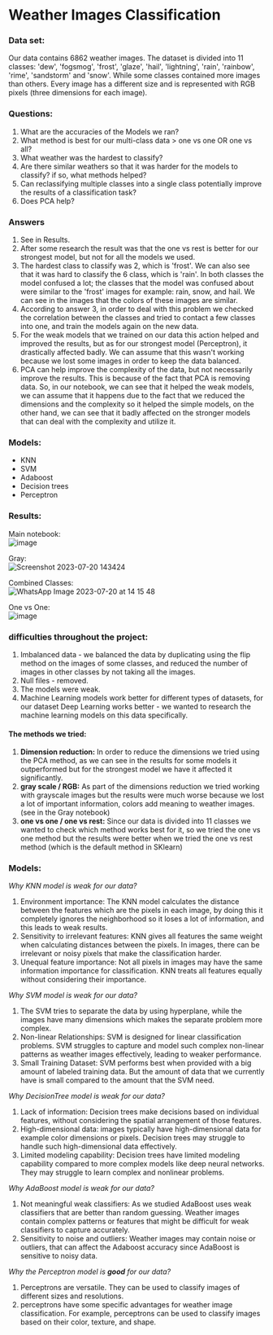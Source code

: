 # Weather Images Classification

 ### Data set:
Our data contains 6862 weather images. The dataset is divided into 11 classes: 'dew', 'fogsmog', 'frost', 'glaze', 'hail', 'lightning', 'rain', 'rainbow', 'rime', 'sandstorm' and 'snow'. While some classes contained more images than others. Every image has a different size and is represented with RGB pixels (three dimensions for each image).

### Questions:
1. What are the accuracies of the Models we ran?
2. What method is best for our multi-class data > one vs one OR one vs all?
3. What weather was the hardest to classify?
4. Are there similar weathers so that it was harder for the models to classify? if so, what methods helped?
5. Can reclassifying multiple classes into a single class potentially improve the results of a classification task?
6. Does PCA help?
   
### Answers
1. See in Results.
2. After some research the result was that the one vs rest is better for our strongest model, but not for all the models we used.
3. The hardest class to classify was 2, which is 'frost'. We can also see that it was hard to classify the 6 class, which is 'rain'. In both classes the model confused a lot; the classes that the model was confused about were similar to the 'frost' images for example: rain, snow, and hail. We can see in the images that the colors of these images are similar.
4. According to answer 3, in order to deal with this problem we checked the correlation between the classes and tried to contact a few classes into one, and train the models again on the new data.
5. For the weak models that we trained on our data this action helped and improved the results, but as for our strongest model (Perceptron), it drastically affected badly. We can assume that this wasn't working because we lost some images in order to keep the data balanced.
6. PCA can help improve the complexity of the data, but not necessarily improve the results. This is because of the fact that PCA is removing data. So, in our notebook, we can see that it helped the weak models, we can assume that it happens due to the fact that we reduced the dimensions and the complexity so it helped the simple models, on the other hand, we can see that it badly affected on the stronger models that can deal with the complexity and utilize it.

### Models:
* KNN
* SVM
* Adaboost
* Decision trees
* Perceptron

### Results:
Main notebook: </br>
![image](https://github.com/TaliaSeada/Machine_Learning_Project/assets/78349342/9dab9c70-d348-47d3-88d9-957df130b1cd) </br>

Gray: </br>
![Screenshot 2023-07-20 143424](https://github.com/TaliaSeada/Machine_Learning_Project/assets/78349342/359d3e54-cbe4-41ad-854f-db2615d48e5e) </br>

Combined Classes: </br>
![WhatsApp Image 2023-07-20 at 14 15 48](https://github.com/TaliaSeada/Machine_Learning_Project/assets/78349342/e8872399-829c-4ccd-ab04-cf4c663b5a4f) </br>

One vs One: </br>
![image](https://github.com/TaliaSeada/Machine_Learning_Project/assets/78349342/9bd9a881-dd05-491d-9a18-146a8d7eb7a8)

### difficulties throughout the project:
1. Imbalanced data - we balanced the data by duplicating using the flip method on the images of some classes, and reduced the number of images in other classes by not taking all the images.
2. Null files - removed.
3. The models were weak.
4. Machine Learning models work better for different types of datasets, for our dataset Deep Learning works better - we wanted to research the machine learning models on this data specifically.

#### The methods we tried:
1. __Dimension reduction:__ In order to reduce the dimensions we tried using the PCA method, as we can see in the results for some models it outperformed but for the strongest model we have it affected it significantly.
2. __gray scale / RGB:__ As part of the dimensions reduction we tried working with grayscale images but the results were much worse because we lost a lot of important information, colors add meaning to weather images. (see in the Gray notebook)
3. __one vs one / one vs rest:__ Since our data is divided into 11 classes we wanted to check which method works best for it, so we tried the one vs one method but the results were better when we tried the one vs rest method (which is the default method in SKlearn)

### Models:
_Why KNN model is weak for our data?_
1. Environment importance: The KNN model calculates the distance between the features which are the pixels in each image, by doing this it completely ignores the neighborhood so it loses a lot of information, and this leads to weak results.
2. Sensitivity to irrelevant features: KNN gives all features the same weight when calculating distances between the pixels. In images, there can be irrelevant or noisy pixels that make the classification harder.
3. Unequal feature importance: Not all pixels in images may have the same information importance for classification. KNN treats all features equally without considering their importance.

_Why SVM model is weak for our data?_
1. The SVM tries to separate the data by using hyperplane, while the images have many dimensions which makes the separate problem more complex.
2. Non-linear Relationships: SVM is designed for linear classification problems. SVM struggles to capture and model such complex non-linear patterns as weather images effectively, leading to weaker performance.
3. Small Training Dataset: SVM performs best when provided with a big amount of labeled training data. But the amount of data that we currently have is small compared to the amount that the SVM need.

_Why DecisionTree model is weak for our data?_
1. Lack of information: Decision trees make decisions based on individual features, without considering the spatial arrangement of those features.
2. High-dimensional data: images typically have high-dimensional data for example color dimensions or pixels. Decision trees may struggle to handle such high-dimensional data effectively.
3. Limited modeling capability: Decision trees have limited modeling capability compared to more complex models like deep neural networks. They may struggle to learn complex and nonlinear problems.

_Why AdaBoost model is weak for our data?_
1. Not meaningful weak classifiers: As we studied AdaBoost uses weak classifiers that are better than random guessing. Weather images contain complex patterns or features that might be difficult for weak classifiers to capture accurately.
2. Sensitivity to noise and outliers: Weather images may contain noise or outliers, that can affect the Adaboost accuracy since AdaBoost is sensitive to noisy data.

_Why the Perceptron model is __good__ for our data?_
1. Perceptrons are versatile. They can be used to classify images of different sizes and resolutions.
2. perceptrons have some specific advantages for weather image classification. For example, perceptrons can be used to classify images based on their color, texture, and shape.
